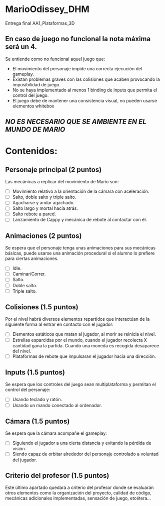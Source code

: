 # MarioOdissey_DHM
Entrega final AA1_Plataformas_3D 

## En caso de juego **no funcional** la **nota máxima** será un **4**.
Se entiende como no funcional aquel juego que:
- El movimiento del personaje impide una correcta ejecución del gameplay.
- Existan problemas graves con las colisiones que acaben provocando la imposibilidad de juego.
- No se haya implementado al menos 1 binding de inputs que permita el
control del juego.
- El juego debe de mantener una consistencia visual, no pueden usarse
elementos whitebox

## ***NO ES NECESARIO QUE SE AMBIENTE EN EL MUNDO DE MARIO***

# Contenidos:
## Personaje principal (2 puntos)
Las mecánicas a replicar del movimiento de Mario son:
- [ ] Movimiento relativo a la orientación de la cámara con aceleración.
- [ ] Salto, doble salto y triple salto.
- [ ]  Agacharse y andar agachado.
- [ ]  Salto largo y mortal hacía atrás.
- [ ]  Salto rebote a pared.
- [ ]  Lanzamiento de Cappy y mecánica de rebote al contactar con él.

## Animaciones (2 puntos)
Se espera que el personaje tenga unas animaciones para sus mecánicas
básicas, puede usarse una animación procedural si el alumno lo prefiere para
ciertas animaciones.
- [ ] Idle.
- [ ] Caminar/Correr.
- [ ] Salto.
- [ ] Doble salto.
- [ ] Triple salto.

## Colisiones (1.5 puntos)
Por el nivel habrá diversos elementos repartidos que interactúan de la
siguiente forma al entrar en contacto con el jugador:
- [ ] Elementos estáticos que matan al jugador, al morir se reinicia el nivel.
- [ ] Estrellas esparcidas por el mundo, cuando el jugador recolecta X cantidad
gana la partida. Cuando una moneda es recogida desaparece del nivel.
- [ ] Plataformas de rebote que impulsaran el jugador hacía una dirección.

## Inputs (1.5 puntos)
Se espera que los controles del juego sean multiplataforma y permitan el
control del personaje:
- [ ] Usando teclado y ratón.
- [ ] Usando un mando conectado al ordenador.

## Cámara (1.5 puntos)
Se espera que la cámara acompañe el gameplay:
- [ ] Siguiendo el jugador a una cierta distancia y evitando la pérdida de visión.
- [ ] Siendo capaz de orbitar alrededor del personaje controlado a voluntad del
jugador.

## Criterio del profesor (1.5 puntos)
Este último apartado quedará a criterio del profesor donde se evaluarán
otros elementos como la organización del proyecto, calidad de código, mecánicas
adicionales implementadas, sensación de juego, etcétera...
